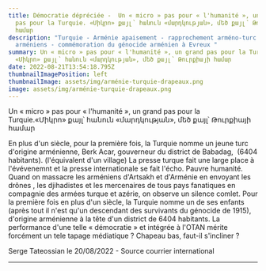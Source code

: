 ```yaml
---
title: Démocratie dépréciée -  Un « micro » pas pour « l'humanité », un grand
  pas pour la Turquie. «Միկրո» քայլ՝ հանուն «մարդկության», մեծ քայլ՝ Թուրքիայի
  համար
description: "Turquie - Arménie apaisement - rapprochement arméno-turc - Evreux
  arméniens - commémoration du génocide arménien à Evreux "
summary: Un « micro » pas pour « l'humanité », un grand pas pour la Turquie.
  «Միկրո» քայլ՝ հանուն «մարդկության», մեծ քայլ՝ Թուրքիայի համար
date: 2022-08-21T13:54:18.795Z
thumbnailImagePosition: left
thumbnailImage: assets/img/arménie-turquie-drapeaux.png
image: assets/img/arménie-turquie-drapeaux.png
---
```

Un « micro » pas pour « l'humanité », un grand pas pour la Turquie.«Միկրո» քայլ՝ հանուն «մարդկության», մեծ քայլ՝ Թուրքիայի համար

En plus d'un siècle, pour la première fois, la Turquie nomme un jeune turc d'origine arménienne, Berk Acar, gouverneur du district de Babadag,  (6404 habitants). (l'équivalent d'un village) La presse turque fait une large place à l'évévenemnt et la presse internationale se fait l'écho. Pauvre humanité.
Quand on massacre les arméniens d'Artsakh et d'Arménie en envoyant les drônes , les djihadistes et les mercenaires de tous pays fanatiques en compagnie des armées turque et azérie, on observe un silence comlet. Pour la première fois en plus d'un siècle, la Turquie nomme un de ses enfants (après tout il n'est qu'un descendant des survivants du génocide de 1915), d'origine arménienne à la tête d'un district de 6404 habitants. 
La performance d'une telle « démocratie » et intégrée à l'OTAN mérite forcément un tele tapage médiatique ? Chapeau bas, faut-il s'incliner ? ﻿



Serge Tateossian le 20/08/2022 - Source courrier international

- - -